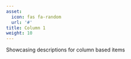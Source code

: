 ```yaml
---
asset:
  icon: fas fa-random
  url: '#'
title: Column 1
weight: 10
---
```


Showcasing descriptions for column based items
